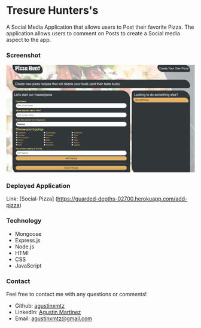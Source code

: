 # Tresure Hunters's  

A Social Media Application that allows users to Post their favorite Pizza. The application allows users to comment on Posts to create a Social media aspect to the app.

### Screenshot

<img src = "./public/assets/images/Pizza.png"/>

### Deployed Application 

Link: [Social-Pizza] (https://guarded-depths-02700.herokuapp.com/add-pizza)


### Technology
* Mongoose
* Express.js
* Node.js
* HTMl
* CSS
* JavaScript

### **Contact**
Feel free to contact me with any questions or comments!
* Github: [agustinxmtz](https://github.com/agustinxmtz)
* LinkedIn: [Agustin Martinez](https://www.linkedin.com/in/agustin-martinez-6282aa1b3/)
* Email: agustinxmtz@gmail.com

